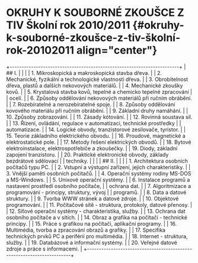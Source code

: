 # OKRUHY K SOUBORNÉ ZKOUŠCE Z TIV Školní rok 2010/2011 {#okruhy-k-souborné-zkoušce-z-tiv-školní-rok-20102011 align="center"}

+-----------------------------------------------------------------------+
| ## I.                                                                 |
|                                                                       |
| 1.  Mikroskopická a makroskopická stavba dřeva.                       |
| 2.  Mechanické, fyzikální a technologické vlastnosti dřeva.           |
| 3.  Obrobitelnost dřeva, plastů a dalších nekovových materiálů.       |
| 4.  Mechanické zkoušky kovů.                                          |
| 5.  Krystalová stavba kovů, tepelné a chemicko tepelné zpracování     |
|     ocelí.                                                            |
| 6.  Způsoby oddělování nekovových materiálů při ručním obrábění.      |
| 7.  Rozebíratelné a nerozebíratelné spoje.                            |
| 8.  Způsoby oddělování kovového materiálu při ručním obrábění.        |
| 9.  Základní druhy namáhání.                                          |
| 10. Způsoby zobrazování.                                              |
| 11. Zásady kótování.                                                  |
| 12. Rovinná soustava sil.                                             |
| 13. Řízení, ovládání, regulace v automatizaci, technické prostředky   |
|     automatizace.                                                     |
| 14. Logické obvody, tranzistorové zesilovače, tyristor.               |
| 15. Teorie základního elektrického obvodu.                            |
| 16. Proudové, magnetické a elektrostatické pole.                      |
| 17. Metody řešení elektrických obvodů.                                |
| 18. Bytové elektroinstalace, elektrospotřebiče a zkoušečky.           |
| 19. Diody, základní zapojení tranzistoru.                             |
| 20. Praktické elektronické obvody, základy bezdrátové sdělovací       |
|     techniky.                                                         |
|                                                                       |
| ## II.                                                                |
|                                                                       |
| 1.  Architektura osobních počítačů typu PC.                           |
| 2.  Vstupní a výstupní zařízení, jejich charakteristiky.              |
| 3.  Vnější paměti osobních počítačů.                                  |
| 4.  Operační systémy rodiny MS-DOS a MS-Windows.                      |
| 5.  Unixové operační systémy.                                         |
| 6.  Instalace programů a nastavení prostředí osobního počítače,       |
|     ochrana dat.                                                      |
| 7.  Algoritmizace a programování - principy, struktury, vývoj         |
|     programů.                                                         |
| 8.  Data a datové struktury.                                          |
| 9.  Tvorba WWW stránek a datové zdroje.                               |
| 10. Objektové programování.                                           |
| 11. Počítačové sítě - struktura, protokoly, datové přenosy.           |
| 12. Síťové operační systémy - charakteristika, služby.                |
| 13. Ochrana dat osobního počítače a v sítích.                         |
| 14. Obraz a grafika na počítači - technické principy.                 |
| 15. Práce s grafikou na počítači, aplikační programy.                 |
| 16. Multimédia, tvorba a zpracování obrazů a grafiky.                 |
| 17. Specifika technických prvků PC a periférií pro multimédia.        |
| 18. Internet - struktura, služby.                                     |
| 19. Databázové a informační systémy.                                  |
| 20. Veřejné datové zdroje a práce s informacemi.                      |
+-----------------------------------------------------------------------+
